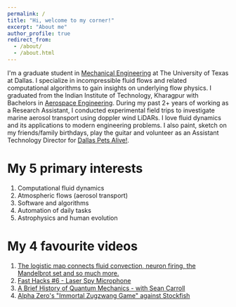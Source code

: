 ```yaml
---
permalink: /
title: "Hi, welcome to my corner!"
excerpt: "About me"
author_profile: true
redirect_from: 
  - /about/
  - /about.html
---
```


I'm a graduate student in [Mechanical Engineering](https://me.utdallas.edu/) at The University of Texas at Dallas. I specialize in incompressible fluid flows and related computational algorithms to gain insights on underlying flow physics. I graduated from the Indian Institute of Technology, Kharagpur with Bachelors in [Aerospace Engineering](http://www.ae.iitkgp.ac.in/). During my past 2+ years of working as a Research Assistant, I conducted experimental field trips to investigate marine aerosol transport using doppler wind LiDARs. I love fluid dynamics and its applications to modern engineering problems. I also paint, sketch on my friends/family birthdays, play the guitar and volunteer as an Assistant Technology Director for [Dallas Pets Alive!](https://dallaspetsalive.org/).

My 5 primary interests
======
1. Computational fluid dynamics
1. Atmospheric flows (aerosol transport)
1. Software and algorithms
1. Automation of daily tasks
1. Astrophysics and human evolution

My 4 favourite videos
======
1. [The logistic map connects fluid convection, neuron firing, the Mandelbrot set and so much more.](https://youtu.be/ovJcsL7vyrk) 
1. [Fast Hacks #6 - Laser Spy Microphone](https://youtu.be/K-96dX8ltO8)
1. [A Brief History of Quantum Mechanics - with Sean Carroll](https://youtu.be/5hVmeOCJjOU)
1. [Alpha Zero's "Immortal Zugzwang Game" against Stockfish](https://youtu.be/lFXJWPhDsSY)
